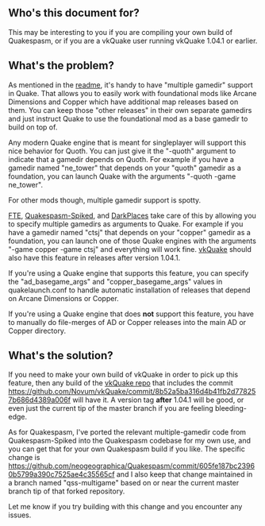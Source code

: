 ## Who's this document for?

This may be interesting to you if you are compiling your own build of Quakespasm, or if you are a vkQuake user running vkQuake 1.04.1 or earlier.

## What's the problem?

As mentioned in the [readme](README.md), it's handy to have "multiple gamedir" support in Quake. That allows you to easily work with foundational mods like Arcane Dimensions and Copper which have additional map releases based on them. You can keep those "other releases" in their own separate gamedirs and just instruct Quake to use the foundational mod as a base gamedir to build on top of.

Any modern Quake engine that is meant for singleplayer will support this nice behavior for Quoth. You can just give it the "-quoth" argument to indicate that a gamedir depends on Quoth. For example if you have a gamedir named "ne_tower" that depends on your "quoth" gamedir as a foundation, you can launch Quake with the arguments "-quoth -game ne_tower".

For other mods though, multiple gamedir support is spotty.

[FTE](http://fte.triptohell.info/), [Quakespasm-Spiked](http://triptohell.info/moodles/qss/), and [DarkPlaces](https://icculus.org/twilight/darkplaces/) take care of this by allowing you to specify multiple gamedirs as arguments to Quake. For example if you have a gamedir named "ctsj" that depends on your "copper" gamedir as a foundation, you can launch one of those Quake engines with the arguments "-game copper -game ctsj" and everything will work fine. [vkQuake](https://github.com/Novum/vkQuake) should also have this feature in releases after version 1.04.1.

If you're using a Quake engine that supports this feature, you can specify the "ad_basegame_args" and "copper_basegame_args" values in quakelaunch.conf to handle automatic installation of releases that depend on Arcane Dimensions or Copper.

If you're using a Quake engine that does **not** support this feature, you have to manually do file-merges of AD or Copper releases into the main AD or Copper directory.

## What's the solution?

If you need to make your own build of vkQuake in order to pick up this feature, then any build of the [vkQuake repo](https://github.com/Novum/vkQuake) that includes the commit https://github.com/Novum/vkQuake/commit/8b52a5ba316d4b41fb2d778257b686d4389a006f will have it. A version tag **after** 1.04.1 will be good, or even just the current tip of the master branch if you are feeling bleeding-edge.

As for Quakespasm, I've ported the relevant multiple-gamedir code from Quakespasm-Spiked into the Quakespasm codebase for my own use, and you can get that for your own Quakespasm build if you like. The specific change is https://github.com/neogeographica/Quakespasm/commit/605fe187bc23960b5799a390c7525ae4c35565cf and I also keep that change maintained in a branch named "qss-multigame" based on or near the current master branch tip of that forked repository.

Let me know if you try building with this change and you encounter any issues.
